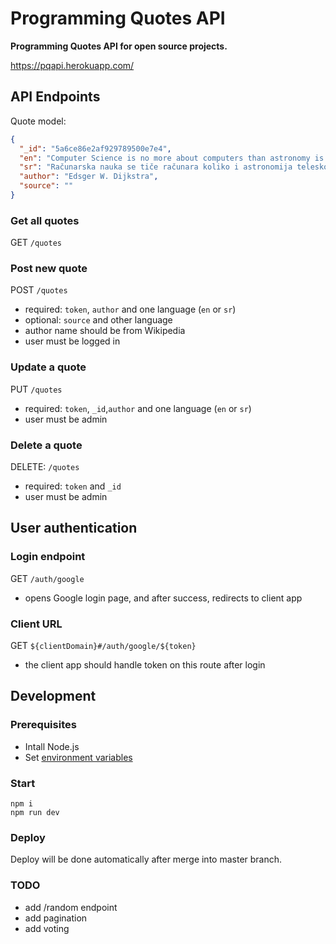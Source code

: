 # Programming Quotes API

**Programming Quotes API for open source projects.**

https://pqapi.herokuapp.com/

## API Endpoints

Quote model:

```json
{
  "_id": "5a6ce86e2af929789500e7e4",
  "en": "Computer Science is no more about computers than astronomy is about telescopes.",
  "sr": "Računarska nauka se tiče računara koliko i astronomija teleskopa.",
  "author": "Edsger W. Dijkstra",
  "source": ""
}
```

### Get all quotes

GET `/quotes`

### Post new quote

POST `/quotes`
- required: `token`, `author` and one language (`en` or `sr`)
- optional: `source` and other language
- author name should be from Wikipedia
- user must be logged in

### Update a quote

PUT `/quotes`
- required: `token`, `_id`,`author` and one language (`en` or `sr`)
- user must be admin

### Delete a quote

DELETE: `/quotes`
- required: `token` and `_id`
- user must be admin

## User authentication

### Login endpoint

GET `/auth/google`

- opens Google login page, and after success, redirects to client app

### Client URL

GET `${clientDomain}#/auth/google/${token}`

- the client app should handle token on this route after login

## Development

### Prerequisites

- Intall Node.js
- Set [environment variables](https://github.com/skolakoda/baza-podataka/wiki/Environment-variables)

### Start

```
npm i
npm run dev
```

### Deploy

Deploy will be done automatically after merge into master branch.

### TODO

- add /random endpoint
- add pagination
- add voting
